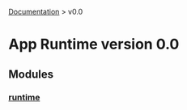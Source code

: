 [Documentation](/docs/documentation.md) >
 v0.0

# App Runtime version 0.0

## Modules

### [runtime](runtime/module.md)
